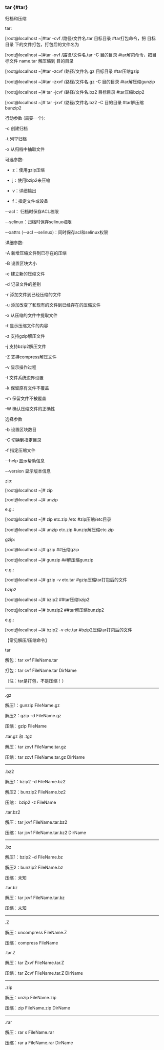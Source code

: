 ### tar {#tar}

归档和压缩

tar:

[root@localhost ~]#tar   -cvf   /路径/文件名.tar            目标目录        #tar打包命令，把 目标目录 下的文件打包，打包后的文件名为

[root@localhost ~]#tar   -xvf   /路径/文件名.tar    -C    目的目录        #tar解包命令，把目标文件 name.tar    解压缩到 目的目录

[root@localhost ~]#tar -zcvf   /路径/文件名.gz            目标目录         #tar压缩gzip

[root@localhost ~]#tar -zxvf   /路径/文件名.gz    -C    目的目录         #tar解压缩gunzip

[root@localhost ~]# tar -jcvf   /路径/文件名.bz2           目标目录         #tar压缩bzip2

[root@localhost ~]# tar -jxvf   /路径/文件名.bz2   -C    目的目录         #tar解压缩bunzip2

行动参数 (需要一个):

-c 创建归档

-t 列举归档

-x 从归档中抽取文件

可选参数:

- z：使用gzip压缩

- j：使用bzip2来压缩

- v：详细输出

- f：指定文件或设备

--acl：      归档时保存ACL权限

--selinux：归档时保存selinux权限

--xattrs (--acl --selinux)：同时保存acl和selinux权限

详细参数:

-A 新增压缩文件到已存在的压缩

-B 设置区块大小

-c 建立新的压缩文件

-d 记录文件的差别

-r 添加文件到已经压缩的文件

-u 添加改变了和现有的文件到已经存在的压缩文件

-x 从压缩的文件中提取文件

-t 显示压缩文件的内容

-z 支持gzip解压文件

-j 支持bzip2解压文件

-Z 支持compress解压文件

-v 显示操作过程

-l 文件系统边界设置

-k 保留原有文件不覆盖

-m 保留文件不被覆盖

-W 确认压缩文件的正确性

选择参数

-b 设置区块数目

-C 切换到指定目录

-f 指定压缩文件

--help 显示帮助信息

--version 显示版本信息

zip:

[root@localhost ~]# zip

[root@localhost ~]# unzip

e.g.:

[root@localhost ~]# zip etc.zip /etc  #zip压缩/etc目录

[root@localhost ~]# unzip etc.zip     #unzip解压缩etc.zip

gzip:

[root@localhost ~]# gzip           ##压缩gzip

[root@localhost ~]# gunzip       ##解压缩gunzip

e.g.:

[root@localhost ~]# gzip -v etc.tar  #gzip压缩tar打包后的文件

bzip2

[root@localhost ~]# bzip2         ##tar压缩bzip2

[root@localhost ~]# bunzip2     ##tar解压缩bunzip2

e.g.:

[root@localhost ~]# bzip2 -v etc.tar  #bzip2压缩tar打包后的文件

【常见解压/压缩命令】

tar

解包：tar xvf FileName.tar

打包：tar cvf FileName.tar DirName

（注：tar是打包，不是压缩！）

----------------------------

.gz

解压1：gunzip FileName.gz

解压2：gzip -d FileName.gz

压缩：gzip FileName

.tar.gz 和 .tgz

解压：tar zxvf FileName.tar.gz

压缩：tar zcvf FileName.tar.gz DirName

----------------------------

.bz2

解压1：bzip2 -d FileName.bz2

解压2：bunzip2 FileName.bz2

压缩： bzip2 -z FileName

.tar.bz2

解压：tar jxvf FileName.tar.bz2

压缩：tar jcvf FileName.tar.bz2 DirName

----------------------------

.bz

解压1：bzip2 -d FileName.bz

解压2：bunzip2 FileName.bz

压缩：未知

.tar.bz

解压：tar jxvf FileName.tar.bz

压缩：未知

----------------------------

.Z

解压：uncompress FileName.Z

压缩：compress FileName

.tar.Z

解压：tar Zxvf FileName.tar.Z

压缩：tar Zcvf FileName.tar.Z DirName

----------------------------

.zip

解压：unzip FileName.zip

压缩：zip FileName.zip DirName

----------------------------

.rar

解压：rar x FileName.rar

压缩：rar a FileName.rar DirName